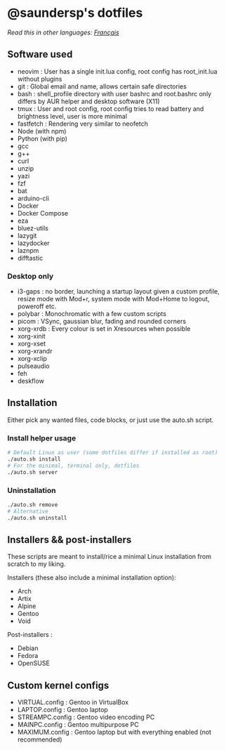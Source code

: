 # @saundersp's dotfiles

_Read this in other languages: [Français](README.fr.md)_

## Software used

- neovim : User has a single init.lua config, root config has root_init.lua without plugins
- git : Global email and name, allows certain safe directories
- bash : shell_profile directory with user bashrc and root.bashrc only differs by AUR helper and desktop software (X11)
- tmux : User and root config, root config tries to read battery and brightness level, user is more minimal
- fastfetch : Rendering very similar to neofetch
- Node (with npm)
- Python (with pip)
- gcc
- g++
- curl
- unzip
- yazi
- fzf
- bat
- arduino-cli
- Docker
- Docker Compose
- eza
- bluez-utils
- lazygit
- lazydocker
- laznpm
- difftastic

### Desktop only

- i3-gaps : no border, launching a startup layout given a custom profile, resize mode with Mod+r, system mode with Mod+Home to logout, poweroff etc.
- polybar : Monochromatic with a few custom scripts
- picom : VSync, gaussian blur, fading and rounded corners
- xorg-xrdb : Every colour is set in Xresources when possible
- xorg-xinit
- xorg-xset
- xorg-xrandr
- xorg-xclip
- pulseaudio
- feh
- deskflow

## Installation

Either pick any wanted files, code blocks, or just use the auto.sh script.

### Install helper usage

```bash
# Default Linux as user (some dotfiles differ if installed as root)
./auto.sh install
# For the minimal, terminal only, dotfiles
./auto.sh server
```

### Uninstallation

```bash
./auto.sh remove
# Alternative
./auto.sh uninstall
```

## Installers && post-installers

These scripts are meant to install/rice a minimal Linux installation from scratch to my liking.

Installers (these also include a minimal installation option):

- Arch
- Artix
- Alpine
- Gentoo
- Void

Post-installers :

- Debian
- Fedora
- OpenSUSE

## Custom kernel configs

- VIRTUAL.config : Gentoo in VirtualBox
- LAPTOP.config : Gentoo laptop
- STREAMPC.config : Gentoo video encoding PC
- MAINPC.config : Gentoo multipurpose PC
- MAXIMUM.config : Gentoo laptop but with everything enabled (not recommended)

